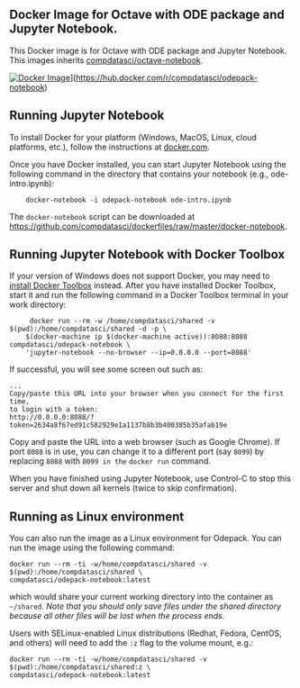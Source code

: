 ## Docker Image for Octave with ODE package and Jupyter Notebook.

This Docker image is for Octave with ODE package and Jupyter Notebook. This images inherits [compdatasci/octave-notebook](https://hub.docker.com/r/compdatasci/octave-notebook). 

[![Docker Image](https://images.microbadger.com/badges/image/compdatasci/odepack-notebook.svg)](https://microbadger.com/images/compdatasci/odepack-notebook "Docker Repository")](https://hub.docker.com/r/compdatasci/odepack-notebook)

## Running Jupyter Notebook

To install Docker for your platform (Windows, MacOS, Linux, cloud platforms, etc.), follow the instructions at [docker.com](https://docs.docker.com/engine/getstarted/step_one/).

Once you have Docker installed, you can start Jupyter Notebook using the following command in the directory that contains your notebook (e.g., ode-intro.ipynb):
```
    docker-notebook -i odepack-notebook ode-intro.ipynb
```
The `docker-notebook` script can be downloaded at <https://github.com/compdatasci/dockerfiles/raw/master/docker-notebook>.

## Running Jupyter Notebook with Docker Toolbox

If your version of Windows does not support Docker, you may need to [install Docker Toolbox](https://docs.docker.com/toolbox/toolbox_install_windows/) instead. After you have installed Docker Toolbox, start it and run the following command in a Docker Toolbox terminal in your work directory:
```
     docker run --rm -w /home/compdatasci/shared -v $(pwd):/home/compdatasci/shared -d -p \
    $(docker-machine ip $(docker-machine active)):8088:8088 compdatasci/odepack-notebook \
    'jupyter-notebook --no-browser --ip=0.0.0.0 --port=8088'
```

If successful, you will see some screen out such as:
```
...
Copy/paste this URL into your browser when you connect for the first time,
to login with a token:
http://0.0.0.0:8088/?token=2634a8f67ed91c582929e1a1137b8b3b400385b35afab19e
```

Copy and paste the URL into a web browser (such as Google Chrome). If port `8088` is in use, you can change it to a different port (say `8099`) by replacing `8088` with `8099 in the` `docker run` command.

When you have finished using Jupyter Notebook, use Control-C to stop this server and shut down all kernels (twice to skip confirmation).

## Running as Linux environment

You can also run the image as a Linux environment for Odepack. You can run the image using the following command:

    docker run --rm -ti -w/home/compdatasci/shared -v $(pwd):/home/compdatasci/shared \
    compdatasci/odepack-notebook:latest

which would share your current working directory into the container as `~/shared`. *Note that you should only save files under the shared directory because all other files will be lost when the process ends.*

Users with SELinux-enabled Linux distributions (Redhat, Fedora, CentOS, and others) will need to add the `:z` flag to the volume mount, e.g.:

    docker run --rm -ti -w/home/compdatasci/shared -v $(pwd):/home/compdatasci/shared:z \
    compdatasci/odepack-notebook:latest
